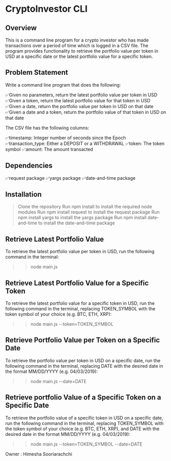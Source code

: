# CryptoInvestor CLI

## Overview

This is a command line program for a crypto investor who has made transactions over a period of time which is logged in a CSV file. The program provides functionality to retrieve the portfolio value per token in USD at a specific date or the latest portfolio value for a specific token.

## Problem Statement

Write a command line program that does the following:

✅Given no parameters, return the latest portfolio value per token in USD
✅Given a token, return the latest portfolio value for that token in USD
✅Given a date, return the portfolio value per token in USD on that date
✅Given a date and a token, return the portfolio value of that token in USD on that date

The CSV file has the following columns:

✅timestamp: Integer number of seconds since the Epoch
✅transaction_type: Either a DEPOSIT or a WITHDRAWAL
✅token: The token symbol
✅amount: The amount transacted

## Dependencies

✅request package
✅yargs package
✅date-and-time package

## Installation

> Clone the repository
> Run npm install to install the required node modules
> Run npm install request to install the request package
> Run npm install yargs to install the yargs package
> Run npm install date-and-time to install the date-and-time package

## Retrieve Latest Portfolio Value

To retrieve the latest portfolio value per token in USD, run the following command in the terminal:

> > node main.js

## Retrieve Latest Portfolio Value for a Specific Token

To retrieve the latest portfolio value for a specific token in USD, run the following command in the terminal, replacing TOKEN_SYMBOL with the token symbol of your choice (e.g. BTC, ETH, XRP):

> > node main.js --token=TOKEN_SYMBOL

## Retrieve Portfolio Value per Token on a Specific Date

To retrieve the portfolio value per token in USD on a specific date, run the following command in the terminal, replacing DATE with the desired date in the format MM/DD/YYYY (e.g. 04/03/2019):

> > node main.js --date=DATE

## Retrieve portfolio Value of a Specific Token on a Specific Date

To retrieve the portfolio value of a specific token in USD on a specific date, run the following command in the terminal, replacing TOKEN_SYMBOL with the token symbol of your choice (e.g. BTC, ETH, XRP), and DATE with the desired date in the format MM/DD/YYYY (e.g. 04/03/2019):

> > node main.js --token=TOKEN_SYMBOL --date=DATE

Owner : Himesha Sooriarachchi
